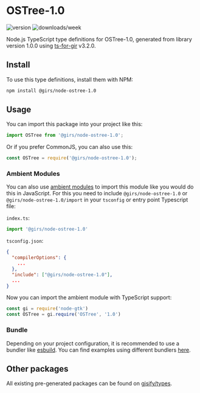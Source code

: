
# OSTree-1.0

![version](https://img.shields.io/npm/v/@girs/node-ostree-1.0)
![downloads/week](https://img.shields.io/npm/dw/@girs/node-ostree-1.0)


Node.js TypeScript type definitions for OSTree-1.0, generated from library version 1.0.0 using [ts-for-gir](https://github.com/gjsify/ts-for-gir) v3.2.0.


## Install

To use this type definitions, install them with NPM:
```bash
npm install @girs/node-ostree-1.0
```

## Usage

You can import this package into your project like this:
```ts
import OSTree from '@girs/node-ostree-1.0';
```

Or if you prefer CommonJS, you can also use this:
```ts
const OSTree = require('@girs/node-ostree-1.0');
```

### Ambient Modules

You can also use [ambient modules](https://github.com/gjsify/ts-for-gir/tree/main/packages/cli#ambient-modules) to import this module like you would do this in JavaScript.
For this you need to include `@girs/node-ostree-1.0` or `@girs/node-ostree-1.0/import` in your `tsconfig` or entry point Typescript file:

`index.ts`:
```ts
import '@girs/node-ostree-1.0'
```

`tsconfig.json`:
```json
{
  "compilerOptions": {
    ...
  },
  "include": ["@girs/node-ostree-1.0"],
  ...
}
```

Now you can import the ambient module with TypeScript support: 

```ts
const gi = require('node-gtk')
const OSTree = gi.require('OSTree', '1.0')
```


### Bundle

Depending on your project configuration, it is recommended to use a bundler like [esbuild](https://esbuild.github.io/). You can find examples using different bundlers [here](https://github.com/gjsify/ts-for-gir/tree/main/examples).

## Other packages

All existing pre-generated packages can be found on [gjsify/types](https://github.com/gjsify/types).

